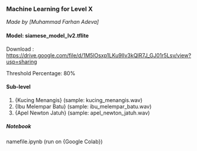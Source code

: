 ### Machine Learning for Level X
*Made by [Muhammad Farhan Adeva]*

#### Model: siamese_model_lv2.tflite

  Download : https://drive.google.com/file/d/1M5lOsxp1LKu9IIv3kQIR7J_GJ01r5Lsv/view?usp=sharing

Threshold Percentage: 80%

#### Sub-level
1. {Kucing Menangis} (sample: kucing_menangis.wav)
2. {Ibu Melempar Batu} (sample: ibu_melempar_batu.wav)
3. {Apel Newton Jatuh} (sample: apel_newton_jatuh.wav)

##### Notebook
namefile.ipynb (run on {Google Colab})
